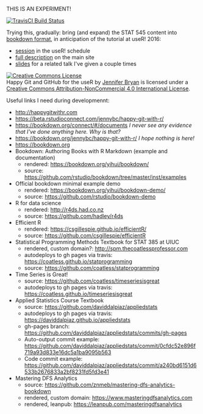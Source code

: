 THIS IS AN EXPERIMENT!

 [![TravisCI Build Status](https://travis-ci.org/jennybc/happy-git-with-r.svg?branch=master)](https://travis-ci.org/jennybc/happy-git-with-r)

Trying this, gradually: bring (and expand) the STAT 545 content into [bookdown format](https://github.com/rstudio/bookdown), in anticipation of the tutorial at useR! 2016:

  * [session](http://schedule.user2016.org/event/7Bad/using-git-and-github-with-r-rstudio-and-r-markdown-part-1) in the useR! schedule
  * [full description](http://user2016.org/tutorials/01.html) on the main site
  * [slides](https://speakerdeck.com/jennybc/happy-git-and-github-for-the-user) for a related talk I've given a couple times

<a rel="license" href="http://creativecommons.org/licenses/by-nc/4.0/"><img alt="Creative Commons License" style="border-width:0" src="https://i.creativecommons.org/l/by-nc/4.0/88x31.png" /></a><br /><span xmlns:dct="http://purl.org/dc/terms/" property="dct:title">Happy Git and GitHub for the useR</span> by <a xmlns:cc="http://creativecommons.org/ns#" href="https://github.com/jennybc/happy-git-with-r" property="cc:attributionName" rel="cc:attributionURL">Jennifer Bryan</a> is licensed under a <a rel="license" href="http://creativecommons.org/licenses/by-nc/4.0/">Creative Commons Attribution-NonCommercial 4.0 International License</a>.

Useful links I need during developmennt:

  * <http://happygitwithr.com>
  * <https://beta.rstudioconnect.com/jennybc/happy-git-with-r/>
  * <https://bookdown.org/connect/#/documents> *I never see any evidence that I've done anything here. Why is that?*
  * <https://bookdown.org/jennybc/happy-git-with-r/> *I hope nothing is here!*
  * <https://bookdown.org>
  * Bookdown: Authoring Books with R Markdown (example and documentation)
    - rendered: <https://bookdown.org/yihui/bookdown/>
    - source: <https://github.com/rstudio/bookdown/tree/master/inst/examples>
  * Official bookdown minimal example demo
    - rendered: <https://bookdown.org/yihui/bookdown-demo/>
    - source: <https://github.com/rstudio/bookdown-demo>
  * R for data science
    - rendered: <http://r4ds.had.co.nz>
    - source: <https://github.com/hadley/r4ds>
  * Efficient R
    - rendered: <https://csgillespie.github.io/efficientR/>
    - source: <https://github.com/csgillespie/efficientR>
  * Statistical Programming Methods Textbook for STAT 385 at UIUC
    - rendered, custom domain?: <http://spm.thecoatlessprofessor.com>
    - autodeploys to gh pages via travis: <https://coatless.github.io/statprogramming>
    - source: <https://github.com/coatless/statprogramming>
  * Time Series is Great!
    - source: <https://github.com/coatless/timeseriesisgreat>
    - autodeploys to gh pages via travis: <https://coatless.github.io/timeseriesisgreat>    
  * Applied Statistics Course Textbook
    - source: <https://github.com/daviddalpiaz/appliedstats>
    - autodeploys to gh pages via travis: <https://daviddalpiaz.github.io/appliedstats>
    - gh-pages branch: <https://github.com/daviddalpiaz/appliedstats/commits/gh-pages>
    - Auto-output commit example: <https://github.com/daviddalpiaz/appliedstats/commit/0cfdc52e896f719a93d833e16dc5a1ba9095b563>
    - Code commit example: <https://github.com/daviddalpiaz/appliedstats/commit/a240bd6151d6533b2676833a2bf8231fd5fd3e41>
  * Mastering DFS Analytics
    - source: <https://github.com/znmeb/mastering-dfs-analytics-bookdown>
    - rendered, custom domain: <https://www.masteringdfsanalytics.com>
    - rendered, leanpub: <https://leanpub.com/masteringdfsanalytics>
